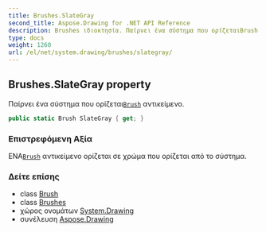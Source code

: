```yaml
---
title: Brushes.SlateGray
second_title: Aspose.Drawing for .NET API Reference
description: Brushes ιδιοκτησία. Παίρνει ένα σύστημα που ορίζεταιBrush αντικείμενο.
type: docs
weight: 1260
url: /el/net/system.drawing/brushes/slategray/
---
```

## Brushes.SlateGray property

Παίρνει ένα σύστημα που ορίζεται[`Brush`](../../brush/) αντικείμενο.

```csharp
public static Brush SlateGray { get; }
```

### Επιστρεφόμενη Αξία

ΕΝΑ[`Brush`](../../brush/) αντικείμενο ορίζεται σε χρώμα που ορίζεται από το σύστημα.

### Δείτε επίσης

* class [Brush](../../brush/)
* class [Brushes](../)
* χώρος ονομάτων [System.Drawing](../../brushes/)
* συνέλευση [Aspose.Drawing](../../../)


